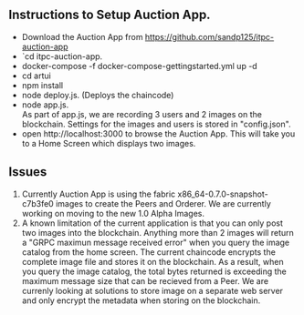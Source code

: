 ## Instructions to Setup Auction App.
*  Download the Auction App from https://github.com/sandp125/itpc-auction-app
*  `cd itpc-auction-app.
*  docker-compose -f docker-compose-gettingstarted.yml up -d
*  cd artui
*  npm install
*  node deploy.js. (Deploys the chaincode)
*  node app.js.   
    As part of app.js, we are recording 3 users and 2 images on the blockchain. Settings for the images and users is stored in         "config.json".
*  open http://localhost:3000 to browse the Auction App. This will take you to a Home Screen which displays two images.


## Issues

1. Currently Auction App is using the fabric x86_64-0.7.0-snapshot-c7b3fe0 images to create the Peers and Orderer. We are currently working on moving to the new 1.0 Alpha Images.
2. A known limitation of the current application is that you can only post two images into the blockchain. Anything more than 2 images will return a "GRPC maximun message received error" when you query the image catalog from the home screen. The current chaincode encrypts the complete image file and stores it on the blockchain. As a result, when you query the image catalog, the total bytes returned is exceeding the maximum message size that can be recieved from a Peer. We are currenly looking at solutions to store image on a separate web server and only encrypt the metadata when storing on the blockchain.

